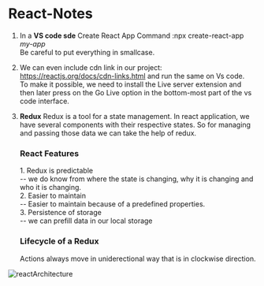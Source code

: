 # React-Notes
1. In a <b> VS code sde</b>
   Create React App Command :npx create-react-app <i>my-app</i><br>
   Be careful to put everything in smallcase.
2. We can even include cdn link in our project:
   https://reactjs.org/docs/cdn-links.html and run the same on Vs code. </br>
   To make it possible, we need to install the Live server extension and then later press on the Go Live option in the bottom-most part of the vs code interface. 
3. <b>Redux</b>
   Redux is a tool for a state management. In react application, we have several components with their respective states. So for managing and passing those data we can take the help of redux.
   <h3>React Features</h3>
   1. Redux is predictable<br>
         -- we do know from where the state is changing, why it is changing and who it is changing.<br>
   2. Easier to maintain<br>
        -- Easier to maintain because of a predefined properties.<br>
   3. Persistence of storage <br>
       -- we can prefill data in our local storage<br>
       
   <h3>Lifecycle of a Redux</h3>   
   <p>Actions always move in uniderectional way that is in clockwise direction.<p>
![reactArchitecture](https://user-images.githubusercontent.com/96413187/198951659-9a73bceb-d901-42d1-b518-ac6659cc4e38.png)

